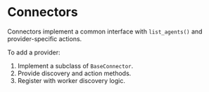 # Connectors

Connectors implement a common interface with `list_agents()` and provider-specific actions.

To add a provider:
1. Implement a subclass of `BaseConnector`.
2. Provide discovery and action methods.
3. Register with worker discovery logic.
